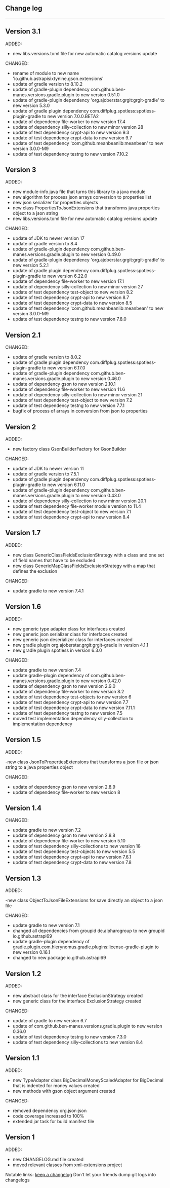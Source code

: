 ## Change log
----------------------

Version 3.1
-------------

ADDED:

- new libs.versions.toml file for new automatic catalog versions update

CHANGED:

- rename of module to new name 'io.github.astrapisixtynine.gson.extensions'
- update of gradle version to 8.10.2
- update of gradle-plugin dependency com.github.ben-manes.versions.gradle.plugin to new version 0.51.0
- update of gradle-plugin dependency 'org.ajoberstar.grgit:grgit-gradle' to new version 5.3.0
- update of gradle plugin dependency com.diffplug.spotless:spotless-plugin-gradle to new version 7.0.0.BETA2
- update of dependency file-worker to new version 17.4
- update of dependency silly-collection to new minor version 28
- update of test dependency crypt-api to new version 9.3
- update of test dependency crypt-data to new version 9.7
- update of test dependency 'com.github.meanbeanlib:meanbean' to new version 3.0.0-M9
- update of test dependency testng to new version 7.10.2

Version 3
-------------

ADDED:

- new module-info.java file that turns this library to a java module
- new algorithm for process json arrays conversion to properties list
- new json serializer for properties objects
- new class PropertiesToJsonExtensions that transforms java properties object to a json string
- new libs.versions.toml file for new automatic catalog versions update

CHANGED:

- update of JDK to newer version 17
- update of gradle version to 8.4
- update of gradle-plugin dependency com.github.ben-manes.versions.gradle.plugin to new version 0.49.0
- update of gradle-plugin dependency 'org.ajoberstar.grgit:grgit-gradle' to new version 5.2.1
- update of gradle plugin dependency com.diffplug.spotless:spotless-plugin-gradle to new version 6.22.0
- update of dependency file-worker to new version 17.1
- update of dependency silly-collection to new minor version 27
- update of test dependency test-object to new version 8.2
- update of test dependency crypt-api to new version 8.7
- update of test dependency crypt-data to new version 8.5
- update of test dependency 'com.github.meanbeanlib:meanbean' to new version 3.0.0-M9
- update of test dependency testng to new version 7.8.0

Version 2.1
-------------

CHANGED:

- update of gradle version to 8.0.2
- update of gradle plugin dependency com.diffplug.spotless:spotless-plugin-gradle to new version 6.17.0
- update of gradle-plugin dependency com.github.ben-manes.versions.gradle.plugin to new version 0.46.0
- update of dependency gson to new version 2.10.1
- update of dependency file-worker to new version 11.6
- update of dependency silly-collection to new minor version 21
- update of test dependency test-object to new version 7.2
- update of test dependency testng to new version 7.7.1
- bugfix of process of arrays in conversion from json to properties

Version 2
-------------

ADDED:

- new factory class GsonBuilderFactory for GsonBuilder

CHANGED:

- update of JDK to newer version 11
- update of gradle version to 7.5.1
- update of gradle plugin dependency com.diffplug.spotless:spotless-plugin-gradle to new version 6.11.0
- update of gradle-plugin dependency com.github.ben-manes.versions.gradle.plugin to new version 0.43.0
- update of dependency silly-collection to new minor version 20.1
- update of test dependency file-worker module version to 11.4
- update of test dependency test-object to new version 7.1
- update of test dependency crypt-api to new version 8.4

Version 1.7
-------------

ADDED:

- new class GenericClassFieldsExclusionStrategy with a class and one set of field names that have to be excluded
- new class GenericMapClassFieldsExclusionStrategy with a map that defines the exclusion

CHANGED:

- update gradle to new version 7.4.1

Version 1.6
-------------

ADDED:

- new generic type adapter class for interfaces created
- new generic json serializer class for interfaces created
- new generic json deserializer class for interfaces created
- new gradle plugin org.ajoberstar.grgit:grgit-gradle in version 4.1.1
- new gradle plugin spotless in version 6.3.0

CHANGED:

- update gradle to new version 7.4
- update gradle-plugin dependency of com.github.ben-manes.versions.gradle.plugin to new version 0.42.0
- update of dependency gson to new version 2.9.0
- update of dependency file-worker to new version 8.2
- update of test dependency test-objects to new version 6
- update of test dependency crypt-api to new version 7.7
- update of test dependency crypt-data to new version 7.11.1
- update of test dependency testng to new version 7.5
- moved test implementation dependency silly-collection to implementation dependency

Version 1.5
-------------

ADDED:

-new class JsonToPropertiesExtensions that transforms a json file or json string to a java properties object

CHANGED:

- update of dependency gson to new version 2.8.9
- update of dependency file-worker to new version 8

Version 1.4
-------------

CHANGED:

- update gradle to new version 7.2
- update of dependency gson to new version 2.8.8
- update of dependency file-worker to new version 5.10
- update of test dependency silly-collections to new version 18
- update of test dependency test-objects to new version 5.5
- update of test dependency crypt-api to new version 7.6.1
- update of test dependency crypt-data to new version 7.8

Version 1.3
-------------

ADDED:

-new class ObjectToJsonFileExtensions for save directly an object to a json file

CHANGED:

- update gradle to new version 7.1
- changed all dependencies from groupid de.alpharogroup to new groupid io.github.astrapi69
- update gradle-plugin dependency of gradle.plugin.com.hierynomus.gradle.plugins:license-gradle-plugin to new version 0.16.1
- changed to new package io.github.astrapi69

Version 1.2
-------------

ADDED:

- new abstract class for the interface ExclusionStrategy created
- new generic class for the interface ExclusionStrategy created

CHANGED:

- update of gradle to new version 6.7
- update of com.github.ben-manes.versions.gradle.plugin to new version 0.36.0
- update of test dependency testng to new version 7.3.0
- update of test dependency silly-collections to new version 8.4

Version 1.1
-------------

ADDED:

- new TypeAdapter class BigDecimalMoneyScaledAdapter for BigDecimal that is indented for money values created
- new methods with gson object argument created

CHANGED:

- removed dependency org.json:json
- code coverage increased to 100%
- extended jar task for build manifest file

Version 1
-------------

ADDED:

- new CHANGELOG.md file created
- moved relevant classes from xml-extensions project

Notable links:
[keep a changelog](http://keepachangelog.com/en/1.0.0/) Don’t let your friends dump git logs into changelogs
